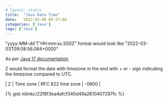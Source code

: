 ```yaml
---
# layout: static
title:  "Java Date Time"
date:   2022-03-08 00:27:00
categories: ['Java']
tags: ['Java']
---
```


"yyyy-MM-dd'T'HH:mm:ss.SSSZ" format would look like "2022-03-03T09:08:56.064+0000" 

As per [Java 17 documentation](https://docs.oracle.com/en/java/javase/17/docs/api/java.base/java/text/SimpleDateFormat.html)

Z would format the date with timezone in the end with + or - sign indicating the timezone compared to UTC. 

| Z |	Time zone |	RFC 822 time zone |	-0800 |

{% gist nitinkc/22f8f3ea4afcf340d49a2610407297fc %}
